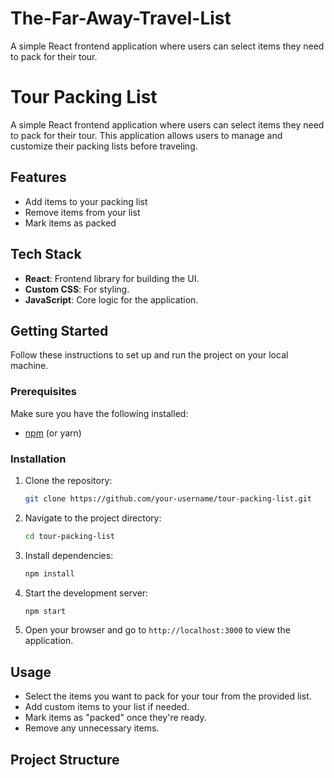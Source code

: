 # The-Far-Away-Travel-List
A simple React frontend application where users can select items they need to pack for their tour.
# Tour Packing List

A simple React frontend application where users can select items they need to pack for their tour. This application allows users to manage and customize their packing lists before traveling.

## Features

- Add items to your packing list
- Remove items from your list
- Mark items as packed

## Tech Stack

- **React**: Frontend library for building the UI.
- **Custom CSS**: For styling.
- **JavaScript**: Core logic for the application.
  
## Getting Started

Follow these instructions to set up and run the project on your local machine.

### Prerequisites

Make sure you have the following installed:

- [npm](https://www.npmjs.com/) (or yarn)

### Installation

1. Clone the repository:

    ```bash
    git clone https://github.com/your-username/tour-packing-list.git
    ```

2. Navigate to the project directory:

    ```bash
    cd tour-packing-list
    ```

3. Install dependencies:

    ```bash
    npm install
    ```

4. Start the development server:

    ```bash
    npm start
    ```

5. Open your browser and go to `http://localhost:3000` to view the application.

## Usage

- Select the items you want to pack for your tour from the provided list.
- Add custom items to your list if needed.
- Mark items as "packed" once they're ready.
- Remove any unnecessary items.

## Project Structure

